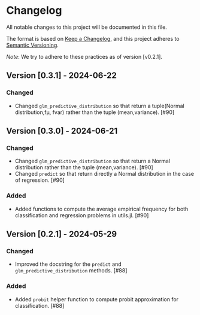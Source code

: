 # Changelog

All notable changes to this project will be documented in this file.

The format is based on [Keep a Changelog](https://keepachangelog.com/en/1.1.0/), and this project adheres to [Semantic Versioning](https://semver.org/spec/v2.0.0.html).

*Note*: We try to adhere to these practices as of version [v0.2.1].

## Version [0.3.1] - 2024-06-22

### Changed

- Changed `glm_predictive_distribution` so that return a tuple(Normal distribution,fμ, fvar) rather than the tuple (mean,variance). [#90]

## Version [0.3.0] - 2024-06-21

### Changed

- Changed `glm_predictive_distribution` so that return a Normal distribution rather than the tuple (mean,variance). [#90]
- Changed `predict` so that return directly a Normal distribution  in the case of regression. [#90]

### Added

- Added functions to compute the average empirical frequency for both classification and regression problems in utils.jl. [#90]





## Version [0.2.1] - 2024-05-29

### Changed

- Improved the docstring for the `predict` and `glm_predictive_distribution` methods. [#88]

### Added

- Added `probit` helper function to compute probit approximation for classification. [#88]